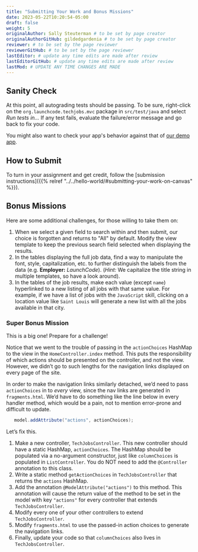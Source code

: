 ```yaml
---
title: "Submitting Your Work and Bonus Missions"
date: 2023-05-22T10:20:54-05:00
draft: false
weight: 5
originalAuthor: Sally Steuterman # to be set by page creator
originalAuthorGitHub: gildedgardenia # to be set by page creator
reviewer: # to be set by the page reviewer
reviewerGitHub: # to be set by the page reviewer
lastEditor: # update any time edits are made after review
lastEditorGitHub: # update any time edits are made after review
lastMod: # UPDATE ANY TIME CHANGES ARE MADE
---
```


## Sanity Check

At this point, all autograding tests should be passing. To be sure, right-click on the `org.launchcode.techjobs.mvc` package in `src/test/java` and select *Run tests in...* If any test fails, evaluate the failure/error message and go back to fix your code.

You might also want to check your app's behavior against that of [our demo app](https://techjobs-mvc.launchcodelearning.org/).

## How to Submit

To turn in your assignment and get credit, follow the [submission instructions]({{% relref "../../hello-world/#submitting-your-work-on-canvas" %}}).

## Bonus Missions

Here are some additional challenges, for those willing to take them on:

1. When we select a given field to search within and then submit, our choice is
   forgotten and returns to "All" by default. Modify the view template to keep
   the previous search field selected when displaying the results.
1. In the tables displaying the full job data, find a way to manipulate the
   font, style, capitalization, etc. to further distinguish the labels from the
   data (e.g. **Employer:** *LaunchCode*). (*Hint:* We capitalize the title
   string in multiple templates, so have a look around).
1. In the tables of the job results, make each value (except `name`)
   hyperlinked to a new listing of all jobs with that same value. For example,
   if we have a list of jobs with the `JavaScript` skill, clicking on a
   location value like `Saint Louis` will generate a new list with all the
   jobs available in that city.

### Super Bonus Mission

This is a big one! Prepare for a challenge!

Notice that we went to the trouble of passing in the ``actionChoices``
HashMap to the view in the ``HomeController.index`` method. This puts the
responsibility of which actions should be presented on the controller, and not
the view. However, we didn’t go to such lengths for the navigation links
displayed on every page of the site.

In order to make the navigation links similarly detached, we’d need to pass
`actionChoices` in to *every* view, since the nav links are generated in
`fragments.html`. We’d have to do something like the line below in every
handler method, which would be a pain, not to mention error-prone and difficult
to update.

```java
   model.addAttribute("actions", actionChoices);
```

Let’s fix this.

1. Make a new controller, `TechJobsController`. This new controller should
   have a static HashMap, `actionChoices`. The HashMap should be populated
   via a no-argument constructor, just like `columnChoices` is
   populated in `ListController`. You do NOT need to add the `@Controller`
   annotation to this class.
1. Write a static method `getActionChoices` in `TechJobsController` that
   returns the `actions` HashMap.
1. Add the annotation `@ModelAttribute("actions")` to this method. This
   annotation will cause the return value of the method to be set in the model
   with key `"actions"` for every controller that extends
   `TechJobsController`.
1. Modify every one of your other controllers to extend `TechJobsController`.
1. Modify `fragments.html` to use the passed-in action choices to generate
   the navigation links.
1. Finally, update your code so that `columnChoices` also lives in
   `TechJobsController`.
